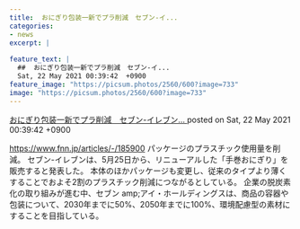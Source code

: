 ```yaml
---
title:  おにぎり包装一新でプラ削減　セブン-イ...
categories:
- news
excerpt: |
  
feature_text: |
  ##  おにぎり包装一新でプラ削減　セブン-イ...
  Sat, 22 May 2021 00:39:42  +0900
feature_image: "https://picsum.photos/2560/600?image=733"
image: "https://picsum.photos/2560/600?image=733"
---
```


[ おにぎり包装一新でプラ削減　セブン-イレブン…  ](https://asahi.5ch.net/test/read.cgi/newsplus/1621611582/)
posted on Sat, 22 May 2021 00:39:42  +0900

<!--more-->

https://www.fnn.jp/articles/-/185900 パッケージのプラスチック使用量を削減。 セブン-イレブンは、5月25日から、リニューアルした「手巻おにぎり」を販売すると発表した。 本体のほかパッケージも変更し、従来のタイプより薄くすることでおよそ2割のプラスチック削減につながるとしている。 企業の脱炭素化の取り組みが進む中、セブン amp;アイ・ホールディングスは、商品の容器や包装について、2030年までに50%、2050年までに100%、環境配慮型の素材にすることを目指している。
